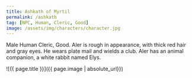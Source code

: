 ```yaml
---
title: Ashkath of Myrtil
permalink: /ashkath
tag: [NPC, Human, Cleric, Good]
image: /assets/img/characters/character.jpg
---
```


Male Human Cleric, Good. Aler is rough in appearance, with thick red hair and gray eyes. He wears plate mail and wields a club. Aler has an animal companion, a white rabbit named Elys.

![{{ page.title }}]({{ page.image | absolute_url}})
